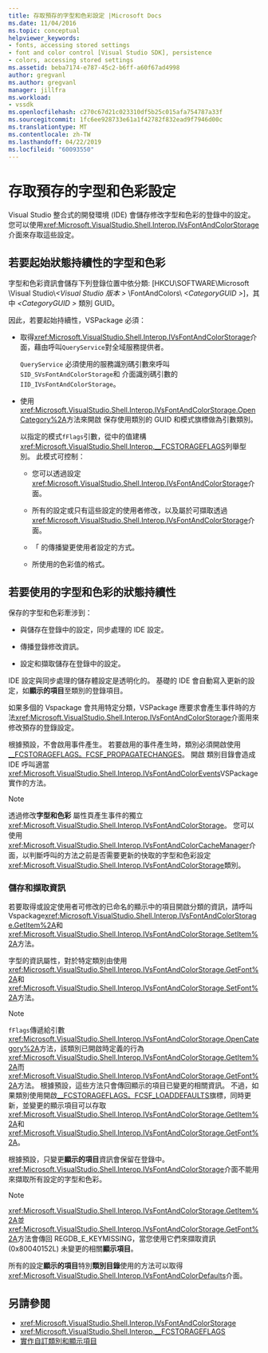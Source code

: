 ```yaml
---
title: 存取預存的字型和色彩設定 |Microsoft Docs
ms.date: 11/04/2016
ms.topic: conceptual
helpviewer_keywords:
- fonts, accessing stored settings
- font and color control [Visual Studio SDK], persistence
- colors, accessing stored settings
ms.assetid: beba7174-e787-45c2-b6ff-a60f67ad4998
author: gregvanl
ms.author: gregvanl
manager: jillfra
ms.workload:
- vssdk
ms.openlocfilehash: c270c67d21c023310df5b25c015afa754787a33f
ms.sourcegitcommit: 1fc6ee928733e61a1f42782f832ead9f7946d00c
ms.translationtype: MT
ms.contentlocale: zh-TW
ms.lasthandoff: 04/22/2019
ms.locfileid: "60093550"
---
```

# <a name="access-stored-font-and-color-settings"></a>存取預存的字型和色彩設定

Visual Studio 整合式的開發環境 (IDE) 會儲存修改字型和色彩的登錄中的設定。 您可以使用<xref:Microsoft.VisualStudio.Shell.Interop.IVsFontAndColorStorage>介面來存取這些設定。

## <a name="to-initiate-state-persistence-of-fonts-and-colors"></a>若要起始狀態持續性的字型和色彩

字型和色彩資訊會儲存下列登錄位置中依分類: [HKCU\SOFTWARE\Microsoft \Visual Studio\\*\<Visual Studio 版本 >* \FontAndColors\\ *\<CategoryGUID >*]，其中 *\<CategoryGUID >* 類別 GUID。

因此，若要起始持續性，VSPackage 必須：

- 取得<xref:Microsoft.VisualStudio.Shell.Interop.IVsFontAndColorStorage>介面，藉由呼叫`QueryService`對全域服務提供者。

     `QueryService` 必須使用的服務識別碼引數來呼叫`SID_SVsFontAndColorStorage`和 介面識別碼引數的`IID_IVsFontAndColorStorage`。

- 使用<xref:Microsoft.VisualStudio.Shell.Interop.IVsFontAndColorStorage.OpenCategory%2A>方法來開啟 保存使用類別的 GUID 和模式旗標做為引數類別。

     以指定的模式`fFlags`引數，從中的值建構<xref:Microsoft.VisualStudio.Shell.Interop.__FCSTORAGEFLAGS>列舉型別。 此模式可控制：

    - 您可以透過設定<xref:Microsoft.VisualStudio.Shell.Interop.IVsFontAndColorStorage>介面。

    - 所有的設定或只有這些設定的使用者修改，以及屬於可擷取透過<xref:Microsoft.VisualStudio.Shell.Interop.IVsFontAndColorStorage>介面。

    - 「 的傳播變更使用者設定的方式。

    - 所使用的色彩值的格式。

## <a name="to-use-state-persistence-of-fonts-and-colors"></a>若要使用的字型和色彩的狀態持續性

保存的字型和色彩牽涉到：

- 與儲存在登錄中的設定，同步處理的 IDE 設定。

- 傳播登錄修改資訊。

- 設定和擷取儲存在登錄中的設定。

IDE 設定與同步處理的儲存體設定是透明化的。 基礎的 IDE 會自動寫入更新的設定，如**顯示的項目**至類別的登錄項目。

如果多個的 Vspackage 會共用特定分類，VSPackage 應要求會產生事件時的方法<xref:Microsoft.VisualStudio.Shell.Interop.IVsFontAndColorStorage>介面用來修改預存的登錄設定。

根據預設，不會啟用事件產生。 若要啟用的事件產生時，類別必須開啟使用[__FCSTORAGEFLAGS。FCSF_PROPAGATECHANGES](<xref:Microsoft.VisualStudio.Shell.Interop.__FCSTORAGEFLAGS.FCSF_PROPAGATECHANGES>)。 開啟 類別目錄會造成 IDE 呼叫適當<xref:Microsoft.VisualStudio.Shell.Interop.IVsFontAndColorEvents>VSPackage 實作的方法。

> [!NOTE]
> 透過修改**字型和色彩** 屬性頁產生事件的獨立<xref:Microsoft.VisualStudio.Shell.Interop.IVsFontAndColorStorage>。 您可以使用<xref:Microsoft.VisualStudio.Shell.Interop.IVsFontAndColorCacheManager>介面，以判斷呼叫的方法之前是否需要更新的快取的字型和色彩設定<xref:Microsoft.VisualStudio.Shell.Interop.IVsFontAndColorStorage>類別。

### <a name="store-and-retrieve-information"></a>儲存和擷取資訊

若要取得或設定使用者可修改的已命名的顯示中的項目開啟分類的資訊，請呼叫 Vspackage<xref:Microsoft.VisualStudio.Shell.Interop.IVsFontAndColorStorage.GetItem%2A>和<xref:Microsoft.VisualStudio.Shell.Interop.IVsFontAndColorStorage.SetItem%2A>方法。

字型的資訊屬性，對於特定類別由使用<xref:Microsoft.VisualStudio.Shell.Interop.IVsFontAndColorStorage.GetFont%2A>和<xref:Microsoft.VisualStudio.Shell.Interop.IVsFontAndColorStorage.SetFont%2A>方法。

> [!NOTE]
> `fFlags`傳遞給引數<xref:Microsoft.VisualStudio.Shell.Interop.IVsFontAndColorStorage.OpenCategory%2A>方法，該類別已開啟時定義的行為<xref:Microsoft.VisualStudio.Shell.Interop.IVsFontAndColorStorage.GetItem%2A>而<xref:Microsoft.VisualStudio.Shell.Interop.IVsFontAndColorStorage.GetFont%2A>方法。 根據預設，這些方法只會傳回顯示的項目已變更的相關資訊。 不過，如果類別使用開啟[__FCSTORAGEFLAGS。FCSF_LOADDEFAULTS](<xref:Microsoft.VisualStudio.Shell.Interop.__FCSTORAGEFLAGS.FCSF_LOADDEFAULTS>)旗標，同時更新，並變更的顯示項目可以存取<xref:Microsoft.VisualStudio.Shell.Interop.IVsFontAndColorStorage.GetItem%2A>和<xref:Microsoft.VisualStudio.Shell.Interop.IVsFontAndColorStorage.GetFont%2A>。

根據預設，只變更**顯示的項目**資訊會保留在登錄中。 <xref:Microsoft.VisualStudio.Shell.Interop.IVsFontAndColorStorage>介面不能用來擷取所有設定的字型和色彩。

> [!NOTE]
> <xref:Microsoft.VisualStudio.Shell.Interop.IVsFontAndColorStorage.GetItem%2A>並<xref:Microsoft.VisualStudio.Shell.Interop.IVsFontAndColorStorage.GetFont%2A>方法會傳回 REGDB_E_KEYMISSING，當您使用它們來擷取資訊 (0x80040152L) 未變更的相關**顯示項目**。

所有的設定**顯示的項目**特別**類別目錄**使用的方法可以取得<xref:Microsoft.VisualStudio.Shell.Interop.IVsFontAndColorDefaults>介面。

## <a name="see-also"></a>另請參閱

- <xref:Microsoft.VisualStudio.Shell.Interop.IVsFontAndColorStorage>
- <xref:Microsoft.VisualStudio.Shell.Interop.__FCSTORAGEFLAGS>
- [實作自訂類別和顯示項目](../extensibility/implementing-custom-categories-and-display-items.md)